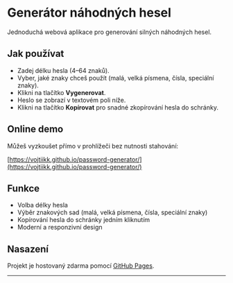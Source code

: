 # Generátor náhodných hesel

Jednoduchá webová aplikace pro generování silných náhodných hesel.

## Jak používat

- Zadej délku hesla (4–64 znaků).  
- Vyber, jaké znaky chceš použít (malá, velká písmena, čísla, speciální znaky).  
- Klikni na tlačítko **Vygenerovat**.  
- Heslo se zobrazí v textovém poli níže.  
- Klikni na tlačítko **Kopírovat** pro snadné zkopírování hesla do schránky.

## Online demo

Můžeš vyzkoušet přímo v prohlížeči bez nutnosti stahování:

[https://vojtiikk.github.io/password-generator/](https://vojtiikk.github.io/password-generator/)

## Funkce

- Volba délky hesla  
- Výběr znakových sad (malá, velká písmena, čísla, speciální znaky)  
- Kopírování hesla do schránky jedním kliknutím  
- Moderní a responzivní design

## Nasazení

Projekt je hostovaný zdarma pomocí [GitHub Pages](https://pages.github.com/).

---

